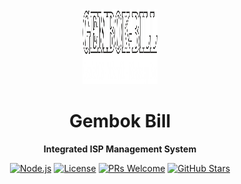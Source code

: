 <!-- Improved modern README with better structure and visuals -->
<div align="center">
  <img src="public/img/logo.png" alt="Gembok Bill Logo" width="120" height="120">
  
  # Gembok Bill
  **Integrated ISP Management System**
  
  [![Node.js](https://img.shields.io/badge/Node.js-18.x-green?style=for-the-badge&logo=node.js)](https://nodejs.org/)
  [![License](https://img.shields.io/badge/license-ISC-blue?style=for-the-badge)](LICENSE)
  [![PRs Welcome](https://img.shields.io/badge/PRs-welcome-brightgreen?style=for-the-badge)](https://github.com/alijayanet/gembok-bill/pulls)
  [![GitHub Stars](https://img.shields.io/github/stars/alijayanet/gembok-bill?style=for-the-badge)](https://github.com/alijayanet/gembok-bill/stargazers)
